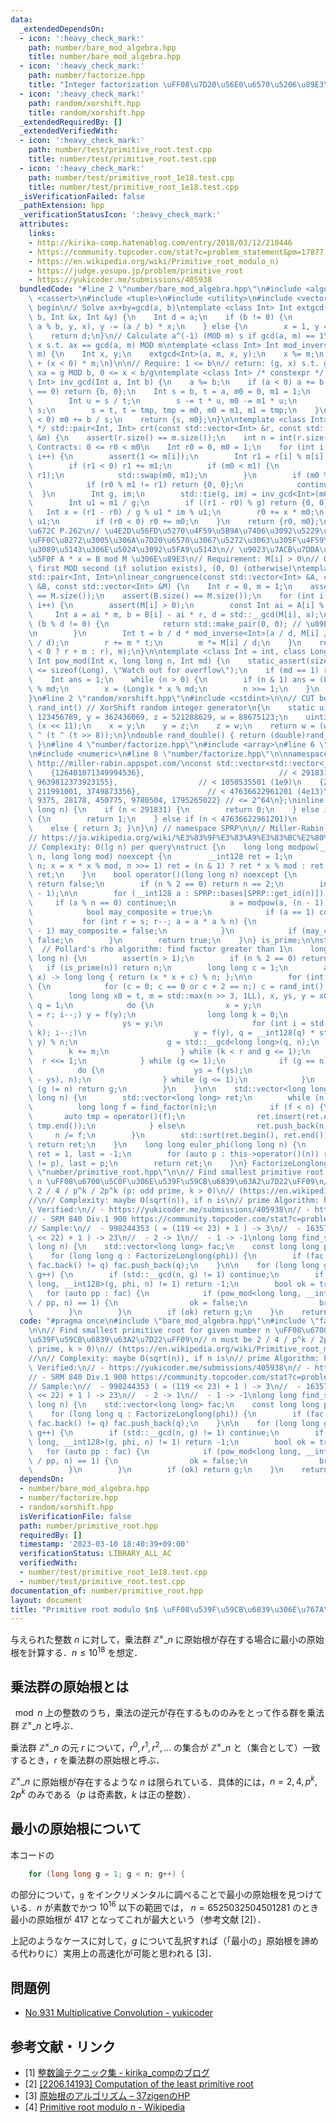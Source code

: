 ```yaml
---
data:
  _extendedDependsOn:
  - icon: ':heavy_check_mark:'
    path: number/bare_mod_algebra.hpp
    title: number/bare_mod_algebra.hpp
  - icon: ':heavy_check_mark:'
    path: number/factorize.hpp
    title: "Integer factorization \uFF08\u7D20\u56E0\u6570\u5206\u89E3\uFF09"
  - icon: ':heavy_check_mark:'
    path: random/xorshift.hpp
    title: random/xorshift.hpp
  _extendedRequiredBy: []
  _extendedVerifiedWith:
  - icon: ':heavy_check_mark:'
    path: number/test/primitive_root.test.cpp
    title: number/test/primitive_root.test.cpp
  - icon: ':heavy_check_mark:'
    path: number/test/primitive_root_1e18.test.cpp
    title: number/test/primitive_root_1e18.test.cpp
  _isVerificationFailed: false
  _pathExtension: hpp
  _verificationStatusIcon: ':heavy_check_mark:'
  attributes:
    links:
    - http://kirika-comp.hatenablog.com/entry/2018/03/12/210446
    - https://community.topcoder.com/stat?c=problem_statement&pm=17877
    - https://en.wikipedia.org/wiki/Primitive_root_modulo_n)
    - https://judge.yosupo.jp/problem/primitive_root
    - https://yukicoder.me/submissions/405938
  bundledCode: "#line 2 \"number/bare_mod_algebra.hpp\"\n#include <algorithm>\n#include\
    \ <cassert>\n#include <tuple>\n#include <utility>\n#include <vector>\n\n// CUT\
    \ begin\n// Solve ax+by=gcd(a, b)\ntemplate <class Int> Int extgcd(Int a, Int\
    \ b, Int &x, Int &y) {\n    Int d = a;\n    if (b != 0) {\n        d = extgcd(b,\
    \ a % b, y, x), y -= (a / b) * x;\n    } else {\n        x = 1, y = 0;\n    }\n\
    \    return d;\n}\n// Calculate a^(-1) (MOD m) s if gcd(a, m) == 1\n// Calculate\
    \ x s.t. ax == gcd(a, m) MOD m\ntemplate <class Int> Int mod_inverse(Int a, Int\
    \ m) {\n    Int x, y;\n    extgcd<Int>(a, m, x, y);\n    x %= m;\n    return x\
    \ + (x < 0) * m;\n}\n\n// Require: 1 <= b\n// return: (g, x) s.t. g = gcd(a, b),\
    \ xa = g MOD b, 0 <= x < b/g\ntemplate <class Int> /* constexpr */ std::pair<Int,\
    \ Int> inv_gcd(Int a, Int b) {\n    a %= b;\n    if (a < 0) a += b;\n    if (a\
    \ == 0) return {b, 0};\n    Int s = b, t = a, m0 = 0, m1 = 1;\n    while (t) {\n\
    \        Int u = s / t;\n        s -= t * u, m0 -= m1 * u;\n        auto tmp =\
    \ s;\n        s = t, t = tmp, tmp = m0, m0 = m1, m1 = tmp;\n    }\n    if (m0\
    \ < 0) m0 += b / s;\n    return {s, m0};\n}\n\ntemplate <class Int>\n/* constexpr\
    \ */ std::pair<Int, Int> crt(const std::vector<Int> &r, const std::vector<Int>\
    \ &m) {\n    assert(r.size() == m.size());\n    int n = int(r.size());\n    //\
    \ Contracts: 0 <= r0 < m0\n    Int r0 = 0, m0 = 1;\n    for (int i = 0; i < n;\
    \ i++) {\n        assert(1 <= m[i]);\n        Int r1 = r[i] % m[i], m1 = m[i];\n\
    \        if (r1 < 0) r1 += m1;\n        if (m0 < m1) {\n            std::swap(r0,\
    \ r1);\n            std::swap(m0, m1);\n        }\n        if (m0 % m1 == 0) {\n\
    \            if (r0 % m1 != r1) return {0, 0};\n            continue;\n      \
    \  }\n        Int g, im;\n        std::tie(g, im) = inv_gcd<Int>(m0, m1);\n\n\
    \        Int u1 = m1 / g;\n        if ((r1 - r0) % g) return {0, 0};\n\n     \
    \   Int x = (r1 - r0) / g % u1 * im % u1;\n        r0 += x * m0;\n        m0 *=\
    \ u1;\n        if (r0 < 0) r0 += m0;\n    }\n    return {r0, m0};\n}\n\n// \u87FB\
    \u672C P.262\n// \u4E2D\u56FD\u5270\u4F59\u5B9A\u7406\u3092\u5229\u7528\u3057\u3066\
    \uFF0C\u8272\u3005\u306A\u7D20\u6570\u3067\u5272\u3063\u305F\u4F59\u308A\u304B\
    \u3089\u5143\u306E\u5024\u3092\u5FA9\u5143\n// \u9023\u7ACB\u7DDA\u5F62\u5408\u540C\
    \u5F0F A * x = B mod M \u306E\u89E3\n// Requirement: M[i] > 0\n// Output: x =\
    \ first MOD second (if solution exists), (0, 0) (otherwise)\ntemplate <class Int>\n\
    std::pair<Int, Int>\nlinear_congruence(const std::vector<Int> &A, const std::vector<Int>\
    \ &B, const std::vector<Int> &M) {\n    Int r = 0, m = 1;\n    assert(A.size()\
    \ == M.size());\n    assert(B.size() == M.size());\n    for (int i = 0; i < (int)A.size();\
    \ i++) {\n        assert(M[i] > 0);\n        const Int ai = A[i] % M[i];\n   \
    \     Int a = ai * m, b = B[i] - ai * r, d = std::__gcd(M[i], a);\n        if\
    \ (b % d != 0) {\n            return std::make_pair(0, 0); // \u89E3\u306A\u3057\
    \n        }\n        Int t = b / d * mod_inverse<Int>(a / d, M[i] / d) % (M[i]\
    \ / d);\n        r += m * t;\n        m *= M[i] / d;\n    }\n    return std::make_pair((r\
    \ < 0 ? r + m : r), m);\n}\n\ntemplate <class Int = int, class Long = long long>\
    \ Int pow_mod(Int x, long long n, Int md) {\n    static_assert(sizeof(Int) * 2\
    \ <= sizeof(Long), \"Watch out for overflow\");\n    if (md == 1) return 0;\n\
    \    Int ans = 1;\n    while (n > 0) {\n        if (n & 1) ans = (Long)ans * x\
    \ % md;\n        x = (Long)x * x % md;\n        n >>= 1;\n    }\n    return ans;\n\
    }\n#line 2 \"random/xorshift.hpp\"\n#include <cstdint>\n\n// CUT begin\nuint32_t\
    \ rand_int() // XorShift random integer generator\n{\n    static uint32_t x =\
    \ 123456789, y = 362436069, z = 521288629, w = 88675123;\n    uint32_t t = x ^\
    \ (x << 11);\n    x = y;\n    y = z;\n    z = w;\n    return w = (w ^ (w >> 19))\
    \ ^ (t ^ (t >> 8));\n}\ndouble rand_double() { return (double)rand_int() / UINT32_MAX;\
    \ }\n#line 4 \"number/factorize.hpp\"\n#include <array>\n#line 6 \"number/factorize.hpp\"\
    \n#include <numeric>\n#line 8 \"number/factorize.hpp\"\n\nnamespace SPRP {\n//\
    \ http://miller-rabin.appspot.com/\nconst std::vector<std::vector<__int128>> bases{\n\
    \    {126401071349994536},                              // < 291831\n    {336781006125,\
    \ 9639812373923155},                  // < 1050535501 (1e9)\n    {2, 2570940,\
    \ 211991001, 3749873356},               // < 47636622961201 (4e13)\n    {2, 325,\
    \ 9375, 28178, 450775, 9780504, 1795265022} // <= 2^64\n};\ninline int get_id(long\
    \ long n) {\n    if (n < 291831) {\n        return 0;\n    } else if (n < 1050535501)\
    \ {\n        return 1;\n    } else if (n < 47636622961201)\n        return 2;\n\
    \    else { return 3; }\n}\n} // namespace SPRP\n\n// Miller-Rabin primality test\n\
    // https://ja.wikipedia.org/wiki/%E3%83%9F%E3%83%A9%E3%83%BC%E2%80%93%E3%83%A9%E3%83%93%E3%83%B3%E7%B4%A0%E6%95%B0%E5%88%A4%E5%AE%9A%E6%B3%95\n\
    // Complexity: O(lg n) per query\nstruct {\n    long long modpow(__int128 x, __int128\
    \ n, long long mod) noexcept {\n        __int128 ret = 1;\n        for (x %= mod;\
    \ n; x = x * x % mod, n >>= 1) ret = (n & 1) ? ret * x % mod : ret;\n        return\
    \ ret;\n    }\n    bool operator()(long long n) noexcept {\n        if (n < 2)\
    \ return false;\n        if (n % 2 == 0) return n == 2;\n        int s = __builtin_ctzll(n\
    \ - 1);\n\n        for (__int128 a : SPRP::bases[SPRP::get_id(n)]) {\n       \
    \     if (a % n == 0) continue;\n            a = modpow(a, (n - 1) >> s, n);\n\
    \            bool may_composite = true;\n            if (a == 1) continue;\n \
    \           for (int r = s; r--; a = a * a % n) {\n                if (a == n\
    \ - 1) may_composite = false;\n            }\n            if (may_composite) return\
    \ false;\n        }\n        return true;\n    }\n} is_prime;\n\nstruct {\n  \
    \  // Pollard's rho algorithm: find factor greater than 1\n    long long find_factor(long\
    \ long n) {\n        assert(n > 1);\n        if (n % 2 == 0) return 2;\n     \
    \   if (is_prime(n)) return n;\n        long long c = 1;\n        auto f = [&](__int128\
    \ x) -> long long { return (x * x + c) % n; };\n\n        for (int t = 1;; t++)\
    \ {\n            for (c = 0; c == 0 or c + 2 == n;) c = rand_int() % n;\n    \
    \        long long x0 = t, m = std::max(n >> 3, 1LL), x, ys, y = x0, r = 1, g,\
    \ q = 1;\n            do {\n                x = y;\n                for (int i\
    \ = r; i--;) y = f(y);\n                long long k = 0;\n                do {\n\
    \                    ys = y;\n                    for (int i = std::min(m, r -\
    \ k); i--;)\n                        y = f(y), q = __int128(q) * std::abs(x -\
    \ y) % n;\n                    g = std::__gcd<long long>(q, n);\n            \
    \        k += m;\n                } while (k < r and g <= 1);\n              \
    \  r <<= 1;\n            } while (g <= 1);\n            if (g == n) {\n      \
    \          do {\n                    ys = f(ys);\n                    g = std::__gcd(std::abs(x\
    \ - ys), n);\n                } while (g <= 1);\n            }\n            if\
    \ (g != n) return g;\n        }\n    }\n\n    std::vector<long long> operator()(long\
    \ long n) {\n        std::vector<long long> ret;\n        while (n > 1) {\n  \
    \          long long f = find_factor(n);\n            if (f < n) {\n         \
    \       auto tmp = operator()(f);\n                ret.insert(ret.end(), tmp.begin(),\
    \ tmp.end());\n            } else\n                ret.push_back(n);\n       \
    \     n /= f;\n        }\n        std::sort(ret.begin(), ret.end());\n       \
    \ return ret;\n    }\n    long long euler_phi(long long n) {\n        long long\
    \ ret = 1, last = -1;\n        for (auto p : this->operator()(n)) ret *= p - (last\
    \ != p), last = p;\n        return ret;\n    }\n} FactorizeLonglong;\n#line 4\
    \ \"number/primitive_root.hpp\"\n\n// Find smallest primitive root for given number\
    \ n \uFF08\u6700\u5C0F\u306E\u539F\u59CB\u6839\u63A2\u7D22\uFF09\n// n must be\
    \ 2 / 4 / p^k / 2p^k (p: odd prime, k > 0)\n// (https://en.wikipedia.org/wiki/Primitive_root_modulo_n)\n\
    //\n// Complexity: maybe O(sqrt(n)), if n is\n// prime Algorithm: http://kirika-comp.hatenablog.com/entry/2018/03/12/210446\
    \ Verified:\n// - https://yukicoder.me/submissions/405938\n// - https://judge.yosupo.jp/problem/primitive_root\n\
    // - SRM 840 Div.1 900 https://community.topcoder.com/stat?c=problem_statement&pm=17877\n\
    // Sample:\n//  - 998244353 ( = (119 << 23) + 1 ) -> 3\n//  - 163577857 ( = (39\
    \ << 22) + 1 ) -> 23\n//  - 2 -> 1\n//  - 1 -> -1\nlong long find_smallest_primitive_root(long\
    \ long n) {\n    std::vector<long long> fac;\n    const long long phi = FactorizeLonglong.euler_phi(n);\n\
    \    for (long long q : FactorizeLonglong(phi)) {\n        if (fac.empty() or\
    \ fac.back() != q) fac.push_back(q);\n    }\n\n    for (long long g = 1; g < n;\
    \ g++) {\n        if (std::__gcd(n, g) != 1) continue;\n        if (pow_mod<long\
    \ long, __int128>(g, phi, n) != 1) return -1;\n        bool ok = true;\n     \
    \   for (auto pp : fac) {\n            if (pow_mod<long long, __int128>(g, phi\
    \ / pp, n) == 1) {\n                ok = false;\n                break;\n    \
    \        }\n        }\n        if (ok) return g;\n    }\n    return -1;\n}\n"
  code: "#pragma once\n#include \"bare_mod_algebra.hpp\"\n#include \"factorize.hpp\"\
    \n\n// Find smallest primitive root for given number n \uFF08\u6700\u5C0F\u306E\
    \u539F\u59CB\u6839\u63A2\u7D22\uFF09\n// n must be 2 / 4 / p^k / 2p^k (p: odd\
    \ prime, k > 0)\n// (https://en.wikipedia.org/wiki/Primitive_root_modulo_n)\n\
    //\n// Complexity: maybe O(sqrt(n)), if n is\n// prime Algorithm: http://kirika-comp.hatenablog.com/entry/2018/03/12/210446\
    \ Verified:\n// - https://yukicoder.me/submissions/405938\n// - https://judge.yosupo.jp/problem/primitive_root\n\
    // - SRM 840 Div.1 900 https://community.topcoder.com/stat?c=problem_statement&pm=17877\n\
    // Sample:\n//  - 998244353 ( = (119 << 23) + 1 ) -> 3\n//  - 163577857 ( = (39\
    \ << 22) + 1 ) -> 23\n//  - 2 -> 1\n//  - 1 -> -1\nlong long find_smallest_primitive_root(long\
    \ long n) {\n    std::vector<long long> fac;\n    const long long phi = FactorizeLonglong.euler_phi(n);\n\
    \    for (long long q : FactorizeLonglong(phi)) {\n        if (fac.empty() or\
    \ fac.back() != q) fac.push_back(q);\n    }\n\n    for (long long g = 1; g < n;\
    \ g++) {\n        if (std::__gcd(n, g) != 1) continue;\n        if (pow_mod<long\
    \ long, __int128>(g, phi, n) != 1) return -1;\n        bool ok = true;\n     \
    \   for (auto pp : fac) {\n            if (pow_mod<long long, __int128>(g, phi\
    \ / pp, n) == 1) {\n                ok = false;\n                break;\n    \
    \        }\n        }\n        if (ok) return g;\n    }\n    return -1;\n}\n"
  dependsOn:
  - number/bare_mod_algebra.hpp
  - number/factorize.hpp
  - random/xorshift.hpp
  isVerificationFile: false
  path: number/primitive_root.hpp
  requiredBy: []
  timestamp: '2023-03-10 18:40:39+09:00'
  verificationStatus: LIBRARY_ALL_AC
  verifiedWith:
  - number/test/primitive_root_1e18.test.cpp
  - number/test/primitive_root.test.cpp
documentation_of: number/primitive_root.hpp
layout: document
title: "Primitive root modulo $n$ \uFF08\u539F\u59CB\u6839\u306E\u767A\u898B\uFF09"
---
```


与えられた整数 $n$ に対して，乗法群 $\mathbb{Z}^{\times}\_{n}$ に原始根が存在する場合に最小の原始根を計算する．$n \le 10^{18}$ を想定．

## 乗法群の原始根とは

$\mod n$ 上の整数のうち，乗法の逆元が存在するもののみをとって作る群を乗法群 $\mathbb{Z}^{\times}\_{n}$ と呼ぶ．

乗法群 $\mathbb{Z}^{\times}\_{n}$ の元 $r$ について，$r^0, r^1, r^2, \dots$ の集合が $\mathbb{Z}^{\times}\_{n}$ と（集合として）一致するとき，$r$ を乗法群の原始根と呼ぶ．

$\mathbb{Z}^\times\_{n}$ に原始根が存在するような $n$ は限られている．具体的には，$n = 2, 4, p^k, 2p^k$ のみである（$p$ は奇素数，$k$ は正の整数）．

## 最小の原始根について

本コードの
```cpp
    for (long long g = 1; g < n; g++) {
```
の部分について，`g` をインクリメンタルに調べることで最小の原始根を見つけている．$n$ が素数でかつ $10^{16}$ 以下の範囲では， $n = 6525032504501281$ のとき最小の原始根が $417$ となってこれが最大という（参考文献 [2]）．

上記のようなケースに対して，$g$ について乱択すれば（「最小の」原始根を諦める代わりに）実用上の高速化が可能と思われる [3]．

## 問題例

- [No.931 Multiplicative Convolution - yukicoder](https://yukicoder.me/problems/no/931)

## 参考文献・リンク

- [1] [整数論テクニック集 - kirika_compのブログ](https://kirika-comp.hatenablog.com/entry/2018/03/12/210446)
- [2] [[2206.14193] Computation of the least primitive root](https://arxiv.org/abs/2206.14193)
- [3] [原始根のアルゴリズム – 37zigenのHP](https://37zigen.com/primitive-root/)
- [4] [Primitive root modulo n - Wikipedia](https://en.wikipedia.org/wiki/Primitive_root_modulo_n)

